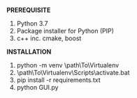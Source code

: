 **PREREQUISITE**
1. Python 3.7
2. Package installer for Python (PIP)
3. c++ inc. cmake, boost

**INSTALLATION**
1. python -m venv \path\To\Virtualenv
2. \path\To\Virtualenv\Scripts\activate.bat
3. pip install -r requirements.txt
4. python GUI.py